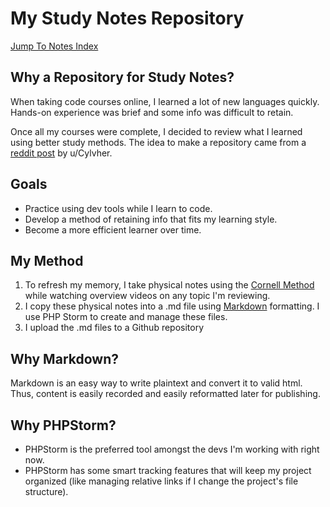 # My Study Notes Repository

[Jump To Notes Index](index.md)

## Why a Repository for Study Notes?
When taking code courses online, I learned a lot of new languages quickly. Hands-on experience was brief and some info was difficult to retain.

Once all my courses were complete, I decided to review what I learned using better study methods.
The idea to make a repository came from a [reddit post](https://www.reddit.com/r/learnprogramming/comments/11n6n7z/using_github_to_write_my_notes_has_helped_me/) by u/Cylvher.

## Goals
* Practice using dev tools while I learn to code.
* Develop a method of retaining info that fits my learning style.
* Become a more efficient learner over time.

## My Method

1. To refresh my memory, I take physical notes using the [Cornell Method](cornell-notes.md) while watching overview videos on any topic I'm reviewing.
2. I copy these physical notes into a .md file using [Markdown](markdown.md) formatting. I use PHP Storm to create and manage these files.
3. I upload the .md files to a Github repository

## Why Markdown?
Markdown is an easy way to write plaintext and convert it to valid html. Thus, content is easily recorded and easily reformatted later for publishing.

## Why PHPStorm?
* PHPStorm is the preferred tool amongst the devs I'm working with right now.
* PHPStorm has some smart tracking features that will keep my project organized (like managing relative links if I change the project's file structure).



